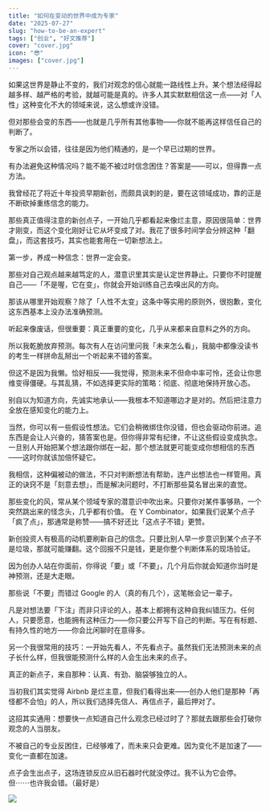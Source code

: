 ```yaml
---
title: "如何在变动的世界中成为专家"
date: "2025-07-27"
slug: "how-to-be-an-expert"
tags: ["创业", "好文推荐"]
cover: "cover.jpg"
icon: "😎"
images: ["cover.jpg"]
---
```

如果这世界是静止不变的，我们对观念的信心就能一路线性上升。某个想法经得起越多样、越严格的考验，就越可能是真的。许多人其实默默相信这一点——对「人性」这种变化不大的领域来说，这么想或许没错。



但对那些会变的东西——也就是几乎所有其他事物——你就不能再这样信任自己的判断了。



专家之所以会错，往往是因为他们精通的，是一个早已过期的世界。



有办法避免这种情况吗？能不能不被过时信念困住？答案是——可以，但得靠一点方法。



我曾经花了将近十年投资早期新创，而颇具讽刺的是，要在这领域成功，靠的正是不断砍掉重练信念的能力。



那些真正值得注意的新创点子，一开始几乎都看起来像烂主意，原因很简单：世界才刚变，而这个变化刚好让它从坏变成了对。我花了很多时间学会分辨这种「翻盘」，而这套技巧，其实也能套用在一切新想法上。



第一步，养成一种信念：世界一定会变。



那些对自己观点越来越笃定的人，潜意识里其实是认定世界静止。只要你不时提醒自己——「不是喔，它在变」，你就会开始训练自己去嗅出风的方向。



那该从哪里开始观察？除了「人性不太变」这条中等实用的原则外，很抱歉，变化这东西基本上没办法准确预测。



听起来像废话，但很重要：真正重要的变化，几乎从来都来自意料之外的方向。



所以我乾脆放弃预测。每次有人在访问里问我「未来怎么看」，我脑中都像没读书的考生一样拼命乱掰出一个听起来不错的答案。



但这不是因为我懒。恰好相反——我觉得，预测未来不但命中率可怜，还会让你思维变得僵硬。与其乱猜，不如选择更实际的策略：彻底、彻底地保持开放心态。



别自以为知道方向，先诚实地承认——我根本不知道哪边才是对的。然后把注意力全放在感知变化的能力上。



当然，你可以有一些假设性想法。它们会稍微绑住你没错，但也会驱动你前进。追东西是会让人兴奋的，猜答案也是。但你得非常有纪律，不让这些假设变成执念。
一旦别人开始把某个想法跟你绑在一起，那个想法就更可能变成你想相信的东西——这时你就该加倍怀疑它。



我相信，这种偏被动的做法，不只对判断想法有帮助，连产出想法也一样管用。真正的诀窍不是「刻意去想」，而是解决问题时，不打断那些莫名冒出来的直觉。



那些变化的风，常从某个领域专家的潜意识中吹出来。只要你对某件事够熟，一个突然跳出来的怪念头，几乎都有价值。
在 Y Combinator，如果我们说某个点子「疯了点」，那通常是称赞——搞不好还比「这点子不错」更赞。



新创投资人有极高的动机要刷新自己的信念。只要比别人早一步意识到某个点子不是垃圾，那就可能赚翻。这个回报不只是钱，更是你整个判断体系的现场验证。



因为创办人站在你面前，你得说「要」或「不要」，几个月后你就会知道你当时是神预测，还是大走眼。



那些说「不要」而错过 Google 的人（真的有几个），这笔帐会记一辈子。



凡是对想法要「下注」而非只评论的人，基本上都拥有这种自我纠错压力。任何人，只要愿意，也能拥有这种压力——你只要公开写下自己的判断。写在有标题、有持久性的地方——你会比闲聊时在意得多。



另一个我很常用的技巧：一开始先看人，不先看点子。虽然我们无法预测未来的点子长什么样，但我很能预测什么样的人会生出未来的点子。



真正的新点子，来自那种：认真、有劲、脑袋够独立的人。



当初我们其实觉得 Airbnb 是烂主意，但我们看得出来——创办人他们是那种「再怪都不会怕」的人，所以我们选择先信人、再信点子，最后押对了。



这招其实通用：想要快一点知道自己什么观念已经过时了？那就去跟那些会打破你观念的人当朋友。



不被自己的专业反困住，已经够难了，而未来只会更难。因为变化不是加速了——变化一直都在加速。



点子会生出点子，这场连锁反应从旧石器时代就没停过。我不认为它会停。
但⋯⋯也许我会错。（最好是）




![](https://prod-files-secure.s3.us-west-2.amazonaws.com/112d0858-5090-4d34-a606-b75eb8d65fd2/46476355-9cf3-4e99-9b7a-3531bc426380/1000202064.png?X-Amz-Algorithm=AWS4-HMAC-SHA256&X-Amz-Content-Sha256=UNSIGNED-PAYLOAD&X-Amz-Credential=ASIAZI2LB4665RXSNKRX%2F20251007%2Fus-west-2%2Fs3%2Faws4_request&X-Amz-Date=20251007T174345Z&X-Amz-Expires=3600&X-Amz-Security-Token=IQoJb3JpZ2luX2VjEBIaCXVzLXdlc3QtMiJGMEQCIG9gXMAnVWhj0uhMVFqrNKHCnDpGTn8PCZrAtmd%2Bm9XpAiBi4A16meBUzfSxr4E72rc5rkP7RgnRSUiuyJM8Mq9LHiqIBAir%2F%2F%2F%2F%2F%2F%2F%2F%2F%2F8BEAAaDDYzNzQyMzE4MzgwNSIMFl3fNfBYahmzHU2rKtwDqOh4Ap0ypqEO9UBb82nzzDG0BGeDDLB5oZo3e3DpsmZYYbcAsMUO%2BvyVODm4rrGZ6kuBhrrqn8IN9Lg0PMcdDYkCass8Wi3kdlHbpDMexMpHlPg7BDKVjNQLzst3RwFUJC3nO%2BpAcZm5XMUglDdhAwcvKiP0zY6Hwf9jWY%2Ft%2F87mlMKDwkiSPPEvHOx5S22lewpT8Iu%2FbiAIKs55%2FhbpERiUUQGwf%2BQbe47lregXpL1YUa1DM0AbY1xydyWPVu8HusSonVqoN%2FyBFaFUPrXVCzBgDPF41HgklGBrke%2Bxff6c2fhSSExM3odKhxPnamZBxzxl%2BQNMNwvPpRVKw691vJYkQAVH05AdOpr2sGIYG9IYDaie2Yv8NNFsYqgF8ZYnQLKjhXdI2WRDOqx79AhAiE10ObkVDxCq%2FyGFiRrrFzclifxIzAag73Nxi7o4QZ2MaDa3%2F2AKM2QGiZBdsRxnqGWh4vYn3uu9OtLJnJCuydubnO%2B22oJWV%2FMX4ce3GQPP8lL52PXRFObIxUouOvbUIOhbSJXYiUr6xdhHgpHA6rHj2qSeEiEPqBUShyovCmle%2F75OI1uR4iZaEJbK2vJnU7jlxss6icApVjfUz%2FNamJur2r0lpCYHGcPC6G0wsaGVxwY6pgFAR92ytnyCA8l%2FNmSF%2BYshVluR4Qo2GI2Z0vTmYqUy5W%2FEfyoeB%2BdFcvzex4Y6sotcaPMpn1SuqtNMBrEH9fUyOm9Hu3JOpQIHmYyp9KE%2BBMAwV4l8arzgcgrxFncBOK2lozkSHjqYAQU4tie3%2BibCVHG3W31SQ63ih53CuYm80oqVyotCNWuB%2B4c0W6NWxpBERHw05UHOqkDceKfMnS48cwwluBUC&X-Amz-Signature=a1bea152e8eb792199bed99d20bc6970d6c8ccbe6c7278453307aecb9a6b742a&X-Amz-SignedHeaders=host&x-amz-checksum-mode=ENABLED&x-id=GetObject)

